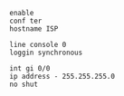 ```shell
enable
conf ter
hostname ISP
```
```shell
line console 0
loggin synchronous
```
```shell
int gi 0/0
ip address - 255.255.255.0
no shut
```
